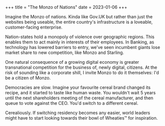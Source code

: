 +++
title = "The Monzo of Nations"
date = 2023-01-06
+++

Imagine the Monzo of nations. Kinda like Gov.UK but rather than just the websites being useable, the entire country's infrastructure is a loveable, customer-facing enterprise.

Nation-states hold a monopoly of violence over geographic regions. This enables them to act mainly in interests of their employees. In Banking, as technology has lowered barriers to entry, we've seen incumbent giants lose market share to new competition, like Monzo and Starling.

One natural consequence of a growing digital economy is greater transnational competition for the business of, newly digital, citizens. At the risk of sounding like a corporate shill, I invite Monzo to do it themselves: I'd be a citizen of Monzo.

Democracies are slow. Imagine your favourite cereal brand changed its recipe, and it started to taste like human waste. You wouldn't wait 5 years until the next shareholders meeting of the cereal manufacturer, and then queue to vote against the CEO. You'd switch to a different cereal.

Cerealiously. If switching residency becomes any easier, world leaders might have to start looking towards their bowl of Wheaties&trade; for inspiration.
